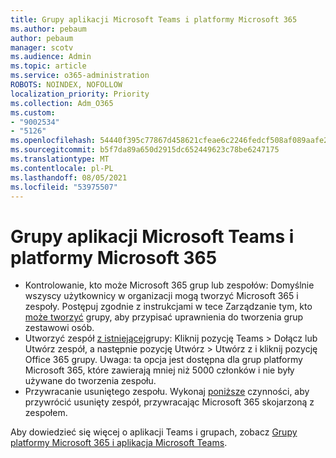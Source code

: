 ```yaml
---
title: Grupy aplikacji Microsoft Teams i platformy Microsoft 365
ms.author: pebaum
author: pebaum
manager: scotv
ms.audience: Admin
ms.topic: article
ms.service: o365-administration
ROBOTS: NOINDEX, NOFOLLOW
localization_priority: Priority
ms.collection: Adm_O365
ms.custom:
- "9002534"
- "5126"
ms.openlocfilehash: 54440f395c77867d458621cfeae6c2246fedcf508af089aafe2a78b63fe8a5b9
ms.sourcegitcommit: b5f7da89a650d2915dc652449623c78be6247175
ms.translationtype: MT
ms.contentlocale: pl-PL
ms.lasthandoff: 08/05/2021
ms.locfileid: "53975507"
---
```

# <a name="microsoft-teams-and-microsoft-365-groups"></a>Grupy aplikacji Microsoft Teams i platformy Microsoft 365

- Kontrolowanie, kto może Microsoft 365 grup lub zespołów: Domyślnie wszyscy użytkownicy w organizacji mogą tworzyć Microsoft 365 i zespoły. Postępuj zgodnie z instrukcjami w tece Zarządzanie tym, kto [może tworzyć](https://support.office.com/article/4c46c8cb-17d0-44b5-9776-005fced8e618) grupy, aby przypisać uprawnienia do tworzenia grup zestawowi osób.
- Utworzyć zespół [z istniejącej](https://support.microsoft.com/office/24ec428e-40d7-4a1a-ab87-29be7d145865)grupy: Kliknij pozycję Teams > Dołącz lub Utwórz zespół, a następnie pozycję Utwórz > Utwórz z i kliknij pozycję Office 365 grupy. Uwaga: ta opcja jest dostępna dla grup platformy Microsoft 365, które zawierają mniej niż 5000 członków i nie były używane do tworzenia zespołu.
- Przywracanie usuniętego zespołu. Wykonaj [poniższe](https://docs.microsoft.com/microsoftteams/archive-or-delete-a-team#restore-a-deleted-team) czynności, aby przywrócić usunięty zespół, przywracając Microsoft 365 skojarzoną z zespołem.

Aby dowiedzieć się więcej o aplikacji Teams i grupach, zobacz [Grupy platformy Microsoft 365 i aplikacja Microsoft Teams](https://docs.microsoft.com/microsoftteams/office-365-groups).
